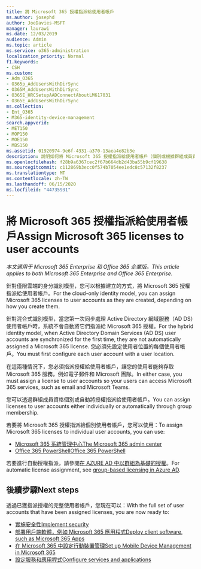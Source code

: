 ```yaml
---
title: 將 Microsoft 365 授權指派給使用者帳戶
ms.author: josephd
author: JoeDavies-MSFT
manager: laurawi
ms.date: 12/03/2019
audience: Admin
ms.topic: article
ms.service: o365-administration
localization_priority: Normal
f1.keywords:
- CSH
ms.custom:
- Adm_O365
- O365p_AddUsersWithDirSync
- O365M_AddUsersWithDirSync
- O365E_HRCSetupAADConnectAboutLM617031
- O365E_AddUsersWithDirSync
ms.collection:
- Ent_O365
- M365-identity-device-management
search.appverid:
- MET150
- MOP150
- MOE150
- MBS150
ms.assetid: 01920974-9e6f-4331-a370-13aea4e82b3e
description: 說明如何將 Microsoft 365 授權指派給使用者帳戶（個別或根據群組成員資格）。
ms.openlocfilehash: f28b9a6367cec2f67b664db2d43ba55b9cf19638
ms.sourcegitcommit: c112869b3ecc0f574b7054ee1edc8c57132f8237
ms.translationtype: MT
ms.contentlocale: zh-TW
ms.lasthandoff: 06/15/2020
ms.locfileid: "44735931"
---
```

# <a name="assign-microsoft-365-licenses-to-user-accounts"></a><span data-ttu-id="d83a6-103">將 Microsoft 365 授權指派給使用者帳戶</span><span class="sxs-lookup"><span data-stu-id="d83a6-103">Assign Microsoft 365 licenses to user accounts</span></span>

<span data-ttu-id="d83a6-104">*本文適用于 Microsoft 365 Enterprise 和 Office 365 企業版。*</span><span class="sxs-lookup"><span data-stu-id="d83a6-104">*This article applies to both Microsoft 365 Enterprise and Office 365 Enterprise.*</span></span>

<span data-ttu-id="d83a6-105">針對僅限雲端的身分識別模型，您可以根據建立的方式，將 Microsoft 365 授權指派給使用者帳戶。</span><span class="sxs-lookup"><span data-stu-id="d83a6-105">For the cloud-only identity model, you can assign Microsoft 365 licenses to user accounts as they are created, depending on how you create them.</span></span>

<span data-ttu-id="d83a6-106">針對混合式識別模型，當您第一次同步處理 Active Directory 網域服務（AD DS）使用者帳戶時，系統不會自動將它們指派給 Microsoft 365 授權。</span><span class="sxs-lookup"><span data-stu-id="d83a6-106">For the hybrid identity model, when Active Directory Domain Services (AD DS) user accounts are synchronized for the first time, they are not automatically assigned a Microsoft 365 license.</span></span> <span data-ttu-id="d83a6-107">您必須先設定使用者位置的每個使用者帳戶。</span><span class="sxs-lookup"><span data-stu-id="d83a6-107">You must first configure each user account with a user location.</span></span>

<span data-ttu-id="d83a6-108">在這兩種情況下，您必須指派授權給使用者帳戶，讓您的使用者能夠存取 Microsoft 365 服務，例如電子郵件和 Microsoft 團隊。</span><span class="sxs-lookup"><span data-stu-id="d83a6-108">In either case, you must assign a license to user accounts so your users can access Microsoft 365 services, such as email and Microsoft Teams.</span></span>

<span data-ttu-id="d83a6-109">您可以透過群組成員資格個別或自動將授權指派給使用者帳戶。</span><span class="sxs-lookup"><span data-stu-id="d83a6-109">You can assign licenses to user accounts either individually or automatically through group membership.</span></span>

<span data-ttu-id="d83a6-110">若要將 Microsoft 365 授權指派給個別使用者帳戶，您可以使用：</span><span class="sxs-lookup"><span data-stu-id="d83a6-110">To assign Microsoft 365 licenses to individual user accounts, you can use:</span></span>

- [<span data-ttu-id="d83a6-111">Microsoft 365 系統管理中心</span><span class="sxs-lookup"><span data-stu-id="d83a6-111">The Microsoft 365 admin center</span></span>](https://docs.microsoft.com/microsoft-365/admin/manage/assign-licenses-to-users)
- [<span data-ttu-id="d83a6-112">Office 365 PowerShell</span><span class="sxs-lookup"><span data-stu-id="d83a6-112">Office 365 PowerShell</span></span>](https://docs.microsoft.com/office365/enterprise/powershell/assign-licenses-to-user-accounts-with-office-365-powershell)

<span data-ttu-id="d83a6-113">若要進行自動授權指派，請參閱[在 AZURE AD 中以群組為基礎的授權](https://docs.microsoft.com/azure/active-directory/fundamentals/active-directory-licensing-whatis-azure-portal)。</span><span class="sxs-lookup"><span data-stu-id="d83a6-113">For automatic license assignment, see [group-based licensing in Azure AD](https://docs.microsoft.com/azure/active-directory/fundamentals/active-directory-licensing-whatis-azure-portal).</span></span>

## <a name="next-steps"></a><span data-ttu-id="d83a6-114">後續步驟</span><span class="sxs-lookup"><span data-stu-id="d83a6-114">Next steps</span></span>

<span data-ttu-id="d83a6-115">透過已獲指派授權的完整使用者帳戶，您現在可以：</span><span class="sxs-lookup"><span data-stu-id="d83a6-115">With the full set of user accounts that have been assigned licenses, you are now ready to:</span></span>

- [<span data-ttu-id="d83a6-116">實施安全性</span><span class="sxs-lookup"><span data-stu-id="d83a6-116">Implement security</span></span>](https://docs.microsoft.com/microsoft-365/security/office-365-security/security-roadmap)
- [<span data-ttu-id="d83a6-117">部署用戶端軟體，例如 Microsoft 365 應用程式</span><span class="sxs-lookup"><span data-stu-id="d83a6-117">Deploy client software, such as Microsoft 365 Apps</span></span>](https://docs.microsoft.com/DeployOffice/deployment-guide-microsoft-365-apps)
- [<span data-ttu-id="d83a6-118">在 Microsoft 365 中設定行動裝置管理</span><span class="sxs-lookup"><span data-stu-id="d83a6-118">Set up Mobile Device Management in Microsoft 365</span></span>](https://support.office.com/article/set-up-mobile-device-management-mdm-in-office-365-dd892318-bc44-4eb1-af00-9db5430be3cd)
- [<span data-ttu-id="d83a6-119">設定服務和應用程式</span><span class="sxs-lookup"><span data-stu-id="d83a6-119">Configure services and applications</span></span>](configure-services-and-applications.md)
